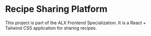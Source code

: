 # Recipe Sharing Platform

This project is part of the ALX Frontend Specialization.
It is a React + Tailwind CSS application for sharing recipes.